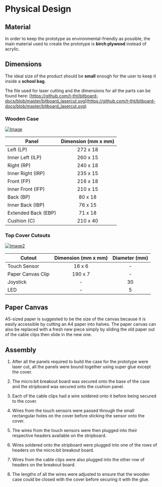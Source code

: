 # Physical Design

## Material
In order to keep the prototype as environmental-friendly as possible, the main material used to create the prototype  is **birch plywood** instead of acrylic.

## Dimensions
The ideal size of the product should be **small** enough for the user to keep it inside a **school bag**.

The file used for laser cutting and the dimensions for all the parts can be found here: [https://github.com/t-tht/bitboard-docs/blob/master/bitboard_lasercut.svg](https://github.com/t-tht/bitboard-docs/blob/master/bitboard_lasercut.svg)

### Wooden Case

[![Image](https://github.com/t-tht/bitboard-docs/raw/master/Images/bitboard_dimensions1.png "Panels")](https://github.com/t-tht/bitboard-docs/raw/master/Images/bitboard_dimensions1.png)

Panel | Dimension (mm x mm)
--- | :---:
Left (LP) | 272 x 18
Inner Left (ILP) | 260 x 15
Right (RP) | 240 x 18
Inner Right (IRP) | 235 x 15
Front (FP) | 216 x 18
Inner Front (IFP) | 210 x 15
Back (BP) | 80 x 18
Inner Back (IBP) | 76 x 15
Extended Back (EBP) | 71 x 18
Cushion (C) | 210 x 40

### Top Cover Cutouts
[![Image2](https://github.com/t-tht/bitboard-docs/raw/master/Images/bitboard_dimensions2.png "Base & Cover")](https://github.com/t-tht/bitboard-docs/raw/master/Images/bitboard_dimensions2.png)

Cutout | Dimension (mm x mm) | Diameter (mm)
--- | :---: | :---:
Touch Sensor | 16 x 6 | -
Paper Canvas Clip | 190 x 7 | -
Joystick | - | 30
LED | - | 5

## Paper Canvas
A5-sized paper is suggested to be the size of the canvas because it is easily accessible by cutting an A4 paper into halves. The paper canvas can also be replaced with a fresh new piece simply by sliding the old paper out of the cable clips then slide in the new one.

## Assembly
1. After all the panels required to build the case for the prototype were laser cut, all the panels were bound together using super glue except the cover.

2. The micro:bit breakout board was secured onto the base of the case and the stripboard was secured onto the cushion panel.

3. Each of the cable clips had a wire soldered onto it before being secured to the cover.

4. Wires from the touch sensors were passed through the small rectangular holes on the cover before sticking the sensor onto the cover. 

5. The wires from the touch sensors were then plugged into their respective headers available on the stripboard.

6. Wires soldered onto the stripboard were plugged into one of the rows of headers on the micro:bit breakout board.

7. Wires from the cable clips were also plugged into the other row of headers on the breakout board.

8. The lengths of all the wires were adjusted to ensure that the wooden case could be closed with the cover before securing it with the glue.
